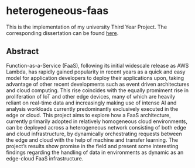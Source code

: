 # heterogeneous-faas
This is the implementation of my university Third Year Project. The corresponding dissertation can be found [here](https://tomcoward.me/assets/dissertation.pdf).

## Abstract
Function-as-a-Service (FaaS), following its initial widescale release as AWS
Lambda, has rapidly gained popularity in recent years as a quick and easy model
for application developers to deploy their applications upon, taking advantage of
other recent developments such as event driven architectures and cloud
computing. This rise coincides with the equally promiment rise in proliferation
of IoT and other edge devices, many of which are heavily reliant on real-time
data and increasingly making use of intense AI and analysis workloads currently
predominantly exclusively executed in the edge or cloud. This project aims to
explore how a FaaS architecture, currently primarily adopted in relatively
homogeneous cloud environments, can be deployed across a heterogeneous
network consisting of both edge and cloud infrastructure, by dynamically
orchestrating requests between the edge and cloud with the help of machine and
transfer learning. The project’s results show promise in the field and present
some interesting findings regarding the handling of data in environments as
dynamic as an edge-cloud FaaS infrastructure.
